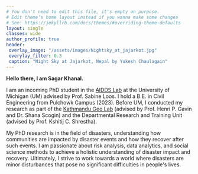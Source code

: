 ```yaml
---
# You don't need to edit this file, it's empty on purpose.
# Edit theme's home layout instead if you wanna make some changes
# See: https://jekyllrb.com/docs/themes/#overriding-theme-defaults
layout: single
classes: wide
author_profile: true
header: 
 overlay_image: "/assets/images/Nightsky_at_jajarkot.jpg"
 overylay_filter: 0.3
 caption: "Night Sky at Jajarkot, Nepal by Yukesh Chaulagain"
---
```



**Hello there, I am Sagar Khanal.**

I am an incoming PhD student in the [AIDDS Lab](https://disasterdata.engin.umich.edu/) at the University of Michigan (UM) advised by Prof. Sabine Loos. I hold a B.E. in Civil Engineering from Pulchowk Campus (2023). Before UM, I conducted my research as part of the [Kathmandu Geo Lab](https://ktmgeolab.org/) (advised by Prof. Henri P. Gavin and Dr. Shana Scogin) and the Departmental Research and Training Unit (advised by Prof. Kshitij C. Shrestha).

My PhD research is in the field of disasters, understanding how communities are impacted by disaster events and how they recover after such events. I am passionate about risk analysis, data analytics, and social science methods to achieve a holistic understanding of disaster impact and recovery. Ultimately, I strive to work towards a world where disasters are minor disturbances that pose no significant difficulties in people's lives. 

